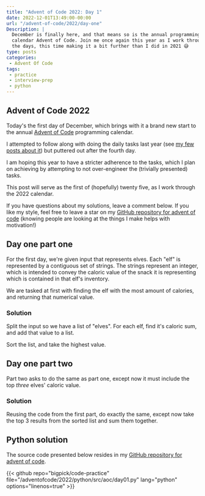 ```yaml
---
title: "Advent of Code 2022: Day 1"
date: 2022-12-01T13:49:00-00:00
url: "/advent-of-code/2022/day-one"
Description: |
  December is finally here, and that means so is the annual programming
  calendar Advent of Code. Join me once again this year as I work through
  the days, this time making it a bit further than I did in 2021 😅
type: posts
categories:
 - Advent Of Code
tags:
 - practice
 - interview-prep
 - python
---
```


## Advent of Code 2022

Today's the first day of December, which brings with it a brand new
start to the annual [Advent of Code][] programming calendar.

I attempted to follow along with doing the daily tasks last year (see
[my few posts about it][1]) but puttered out after the fourth day.

I am hoping this year to have a stricter adherence to the tasks, which
I plan on achieving by attempting to not over-engineer the (trivially
presented) tasks.

This post will serve as the first of (hopefully) twenty five, as I work
through the 2022 calendar.

If you have questions about my solutions, leave a comment below. If you
like my style, feel free to leave a star on my [GitHub repository for advent of code][]
(knowing people are looking at the things I make helps with motivation!)


## Day one part one

For the first day, we're given input that represents elves. Each "elf"
is represented by a contiguous set of strings. The strings represent
an integer, which is intended to convey the caloric value of the snack
it is representing which is contained in that elf's inventory.

We are tasked at first with finding the elf with the most amount of
calories, and returning that numerical value.

### Solution

Split the input so we have a list of "elves". For each elf, find it's
caloric sum, and add that value to a list.

Sort the list, and take the highest value.

## Day one part two

Part two asks to do the same as part one, except now it must include
the top _three_ elves' caloric value.

### Solution

Reusing the code from the first part, do exactly the same, except now
take the top 3 results from the sorted list and sum them together.

## Python solution

The source code presented below resides in my [GitHub repository for advent of code][].

{{< github repo="bigpick/code-practice" file="/adventofcode/2022/python/src/aoc/day01.py" lang="python" options="linenos=true" >}}


[Github repository for advent of code]: <https://github.com/bigpick/code-practice/blob/main/2022/advent-of-code/python/src/aoc/day01.py>
[Advent of Code]: <https://adventofcode.com/2022>
[1]: <https://barelycompetent.dev/categories/advent-of-code/>
